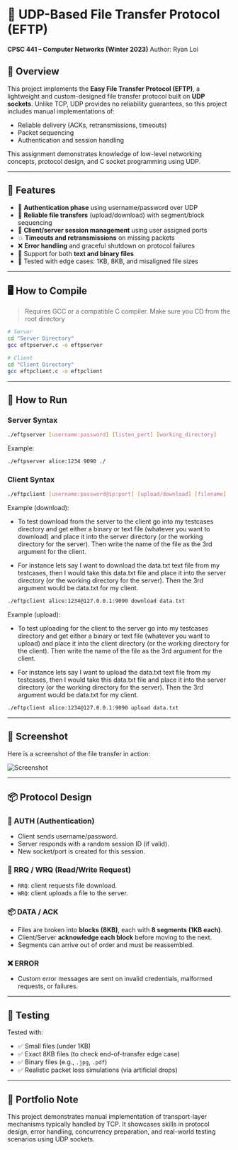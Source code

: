 # 📁 UDP-Based File Transfer Protocol (EFTP)

**CPSC 441 – Computer Networks (Winter 2023)**
Author: Ryan Loi

## 📝 Overview

This project implements the **Easy File Transfer Protocol (EFTP)**, a lightweight and custom-designed file transfer protocol built on **UDP sockets**. Unlike TCP, UDP provides no reliability guarantees, so this project includes manual implementations of:

* Reliable delivery (ACKs, retransmissions, timeouts)
* Packet sequencing
* Authentication and session handling

This assignment demonstrates knowledge of low-level networking concepts, protocol design, and C socket programming using UDP.

---

## 🔧 Features

* 🔐 **Authentication phase** using username/password over UDP
* 🔄 **Reliable file transfers** (upload/download) with segment/block sequencing
* 🧠 **Client/server session management** using user assigned ports
* 💥 **Timeouts and retransmissions** on missing packets
* ❌ **Error handling** and graceful shutdown on protocol failures
* 📁 Support for both **text and binary files**
* 🧪 Tested with edge cases: 1KB, 8KB, and misaligned file sizes

---

## 🖥️ How to Compile

> Requires GCC or a compatible C compiler.
> Make sure you CD from the root directory

```bash
# Server
cd "Server Directory"
gcc eftpserver.c -o eftpserver

# Client
cd "Client Directory"
gcc eftpclient.c -o eftpclient
```
---

## 🚀 How to Run

### Server Syntax

```bash
./eftpserver [username:password] [listen_port] [working_directory]
```

Example:

```bash
./eftpserver alice:1234 9090 ./
```

### Client Syntax

```bash
./eftpclient [username:password@ip:port] [upload/download] [filename]
```

Example (download):

- To test download from the server to the client go into my testcases directory and get either a binary or text file (whatever you want to download) and place it into the server directory (or the working directory for the server). Then write the name of the file as the 3rd argument for the client. 

- For instance lets say I want to download the data.txt text file from my testcases, then I would take this data.txt file and place it into the server directory (or the working directory for the server). Then the 3rd argument would be data.txt for my client.

```bash
./eftpclient alice:1234@127.0.0.1:9090 download data.txt
```

Example (upload):

- To test uploading for the client to the server go into my testcases directory and get either a binary or text file (whatever you want to upload) and place it into the client directory (or the working directory for the client). Then write the name of the file as the 3rd argument for the client. 

- For instance lets say I want to upload the data.txt text file from my testcases, then I would take this data.txt file and place it into the server directory (or the working directory for the server). Then the 3rd argument would be data.txt for my client.


```bash
./eftpclient alice:1234@127.0.0.1:9090 upload data.txt
```

---

## 📸 Screenshot

Here is a screenshot of the file transfer in action:

![Screenshot](https://i.imgur.com/gv7ozxj.png)

---

## 📦 Protocol Design

### 🔐 AUTH (Authentication)

* Client sends username/password.
* Server responds with a random session ID (if valid).
* New socket/port is created for this session.

### 📄 RRQ / WRQ (Read/Write Request)

* `RRQ`: client requests file download.
* `WRQ`: client uploads a file to the server.

### 📦 DATA / ACK

* Files are broken into **blocks (8KB)**, each with **8 segments (1KB each)**.
* Client/Server **acknowledge each block** before moving to the next.
* Segments can arrive out of order and must be reassembled.

### ❌ ERROR

* Custom error messages are sent on invalid credentials, malformed requests, or failures.

---

## 🧪 Testing

Tested with:

* ✅ Small files (under 1KB)
* ✅ Exact 8KB files (to check end-of-transfer edge case)
* ✅ Binary files (e.g., `.jpg`, `.pdf`)
* ✅ Realistic packet loss simulations (via artificial drops)

---

## 📜 Portfolio Note

This project demonstrates manual implementation of transport-layer mechanisms typically handled by TCP. It showcases skills in protocol design, error handling, concurrency preparation, and real-world testing scenarios using UDP sockets.